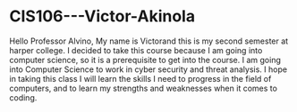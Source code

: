 # CIS106---Victor-Akinola
Hello Professor Alvino, My name is Victorand this is my second semester at harper college. I decided to take this course because I am going into computer science, so it is a prerequisite to get into the course. I am going into Computer Science to work in cyber security and threat analysis. I hope in taking this class I will learn the skills I need to progress in the field of computers, and to learn my strengths and weaknesses when it comes to coding.
